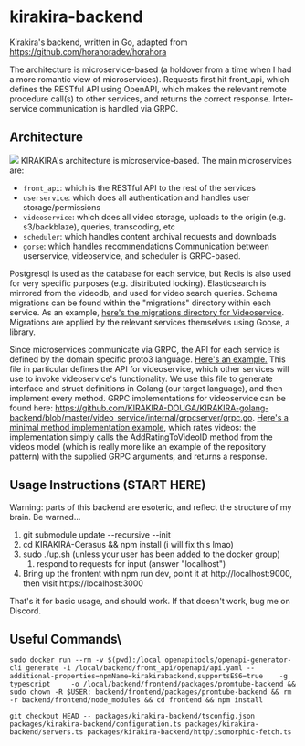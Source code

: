 # kirakira-backend

Kirakira's backend, written in Go, adapted from https://github.com/horahoradev/horahora

The architecture is microservice-based (a holdover from a time when I had a more romantic view of microservices). Requests first hit front_api, which defines the RESTful API using OpenAPI, which makes the relevant remote procedure call(s) to other services, and returns the correct response. Inter-service communication is handled via GRPC.

## Architecture

![](https://github.com/KIRAKIRA-DOUGA/KIRAKIRA-golang-backend/blob/master/KIRAKIRA_backend.png?raw=true)
KIRAKIRA's architecture is microservice-based. The main microservices are:

- `front_api`: which is the RESTful API to the rest of the services
- `userservice`: which does all authentication and handles user storage/permissions
- `videoservice`: which does all video storage, uploads to the origin (e.g. s3/backblaze), queries, transcoding, etc
- `scheduler`: which handles content archival requests and downloads
- `gorse`: which handles recommendations
  Communication between userservice, videoservice, and scheduler is GRPC-based.

Postgresql is used as the database for each service, but Redis is also used for very specific purposes (e.g. distributed locking). Elasticsearch is mirrored from the videodb, and used for video search queries. Schema migrations can be found within the "migrations" directory within each service. As an example, [here's the migrations directory for Videoservice](https://github.com/KIRAKIRA-DOUGA/KIRAKIRA-golang-backend/tree/master/video_service/migrations). Migrations are applied by the relevant services themselves using Goose, a library.

Since microservices communicate via GRPC, the API for each service is defined by the domain specific proto3 language. [Here's an example.](https://github.com/KIRAKIRA-DOUGA/KIRAKIRA-golang-backend/blob/master/video_service/protocol/videoservice.proto) This file in particular defines the API for videoservice, which other services will use to invoke videoservice's functionality. We use this file to generate interface and struct definitions in Golang (our target language), and then implement every method. GRPC implementations for videoservice can be found here: https://github.com/KIRAKIRA-DOUGA/KIRAKIRA-golang-backend/blob/master/video_service/internal/grpcserver/grpc.go. [Here's a minimal method implementation example](https://github.com/KIRAKIRA-DOUGA/KIRAKIRA-golang-backend/blob/master/video_service/internal/grpcserver/grpc.go#L587), which rates videos: the implementation simply calls the AddRatingToVideoID method from the videos model (which is really more like an example of the repository pattern) with the supplied GRPC arguments, and returns a response.

## Usage Instructions (START HERE)

Warning: parts of this backend are esoteric, and reflect the structure of my brain. Be warned...

1. git submodule update --recursive --init
2. cd KIRAKIRA-Cerasus && npm install (i will fix this lmao)
3. sudo ./up.sh (unless your user has been added to the docker group)
   1. respond to requests for input (answer "localhost")
4. Bring up the frontent with npm run dev, point it at http://localhost:9000, then visit https://localhost:3000

That's it for basic usage, and should work. If that doesn't work, bug me on Discord.

## Useful Commands\

`sudo docker run --rm -v $(pwd):/local openapitools/openapi-generator-cli generate -i /local/backend/front_api/openapi/api.yaml --additional-properties=npmName=kirakirabackend,supportsES6=true    -g typescript     -o /local/backend/frontend/packages/promtube-backend && sudo chown -R $USER: backend/frontend/packages/promtube-backend && rm -r backend/frontend/node_modules && cd frontend && npm install`

`git checkout HEAD -- packages/kirakira-backend/tsconfig.json packages/kirakira-backend/configuration.ts packages/kirakira-backend/servers.ts packages/kirakira-backend/http/isomorphic-fetch.ts`

